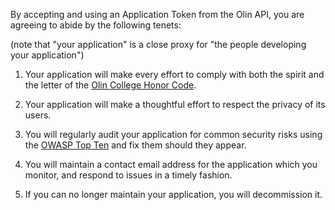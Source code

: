 By accepting and using an Application Token from the Olin API, you are agreeing to abide by the following tenets:

(note that "your application" is a close proxy for "the people developing your application")

1. Your application will make every effort to comply with both the spirit and the letter of the [Olin College Honor Code](https://github.com/olin/honorcode).

2. Your application will make a thoughtful effort to respect the privacy of its users.

3. You will regularly audit your application for common security risks using the [OWASP Top Ten](https://www.owasp.org/index.php/Category:OWASP_Top_Ten_Project) and fix them should they appear.

4. You will maintain a contact email address for the application which you monitor, and respond to issues in a timely fashion.

5. If you can no longer maintain your application, you will decommission it.
